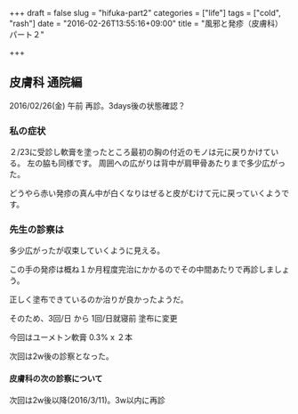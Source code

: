 +++
draft = false
slug = "hifuka-part2"
categories = ["life"]
tags = ["cold", "rash"]
date = "2016-02-26T13:55:16+09:00"
title = "風邪と発疹（皮膚科）パート２"

+++

## 皮膚科 通院編

2016/02/26(金) 午前
再診。3days後の状態確認？

### 私の症状

２/23に受診し軟膏を塗ったところ最初の胸の付近のモノは元に戻りかけている。
左の脇も同様です。
周囲への広がりは背中が肩甲骨あたりまで多少広がった。

<!--more-->

どうやら赤い発疹の真ん中が白くなりはぜると皮がむけて元に戻っていくようです。

### 先生の診察は

多少広がったが収束していくように見える。

この手の発疹は概ね１か月程度完治にかかるのでその中間あたりで再診しましょう。

正しく塗布できているのか治りが良かったようだ。

そのため、3回/日 から 1回/日就寝前 塗布に変更



今回はユーメトン軟膏 0.3% x ２本

次回は2w後の診察となった。

#### 皮膚科の次の診察について

次回は2w後以降(2016/3/11)。3w以内に再診

